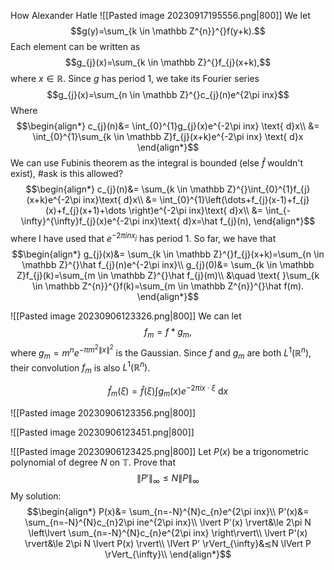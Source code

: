 How Alexander Hatle
![[Pasted image 20230917195556.png|800]]
We let
$$g(y)=\sum_{k \in \mathbb Z^{n}}^{}f(y+k).$$
Each element can be written as
$$g_{j}(x)=\sum_{k \in \mathbb Z}^{}f_{j}(x+k),$$
where $x \in \mathbb{R}$. Since $g$ has period 1, we take its Fourier series
$$g_{j}(x)=\sum_{n \in \mathbb Z}^{}c_{j}(n)e^{2\pi inx}$$
Where
$$\begin{align*}
c_{j}(n)&= \int_{0}^{1}g_{j}(x)e^{-2\pi inx} \text{ d}x\\
&= \int_{0}^{1}\sum_{k \in \mathbb Z}f_{j}(x+k)e^{-2\pi inx} \text{ d}x
\end{align*}$$
We can use Fubinis theorem as the integral is bounded (else $\hat f$ wouldn't exist), #ask is this allowed?
$$\begin{align*}
c_{j}(n)&= \sum_{k \in \mathbb Z}^{}\int_{0}^{1}f_{j}(x+k)e^{-2\pi inx}\text{ d}x\\
&= \int_{0}^{1}\left(\dots+f_{j}(x-1)+f_{j}(x)+f_{j}(x+1)+\dots \right)e^{-2\pi inx}\text{ d}x\\
&= \int_{-\infty}^{\infty}f_{j}(x)e^{-2\pi inx}\text{ d}x=\hat f_{j}(n),
\end{align*}$$
where I have used that $e^{-2\pi inx_{j}}$ has period 1. So far, we have that
$$\begin{align*}
g_{j}(x)&= \sum_{k \in \mathbb Z}^{}f_{j}(x+k)=\sum_{n \in \mathbb Z}^{}\hat f_{j}(n)e^{-2\pi inx}\\
	g_{j}(0)&= \sum_{k \in \mathbb Z}f_{j}(k)=\sum_{m \in \mathbb Z}^{}\hat f_{j}(m)\\
	&\quad \text{ }\sum_{k \in \mathbb Z^{n}}^{}f(k)=\sum_{m \in \mathbb Z^{n}}^{}\hat f(m).
\end{align*}$$

![[Pasted image 20230906123326.png|800]]
We can let 
$$f_{m}=f*g_{m},$$
where $g_{m}=m^{n}e^{-\pi m^{2}\lVert x \rVert^{2}}$ is the Gaussian. Since $f$ and $g_{m}$ are both $L^{1}(\mathbb{R}^{n})$, their convolution $f_{m}$ is also $L^{1}(\mathbb{R}^{n})$.

$$\hat f_{m}(\xi )=\hat f(\xi )\int g_{m}(x) e^{-2\pi ix \cdot \xi } \text{ d}x$$


![[Pasted image 20230906123356.png|800]]

![[Pasted image 20230906123451.png|800]]

![[Pasted image 20230906123425.png|800]]
Let $P(x)$ be a trigonometric polynomial of degree $N$ on $\mathbb T$. Prove that
$$\lVert P' \rVert_{\infty}\le N \lVert P \rVert_{\infty}$$
My solution:
$$\begin{align*}
P(x)&= \sum_{n=-N}^{N}c_{n}e^{2\pi inx}\\
	P'(x)&= \sum_{n=-N}^{N}c_{n}2\pi ine^{2\pi inx}\\
\lvert P'(x) \rvert&\le 2\pi N \left\lvert \sum_{n=-N}^{N}c_{n}e^{2\pi inx} \right\rvert\\
\lvert P'(x) \rvert&\le 2\pi N \lvert P(x) \rvert\\
	\lVert P' \rVert_{\infty}&≲N \lVert P \rVert_{\infty}\\
\end{align*}$$

